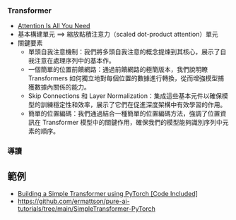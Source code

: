 ### Transformer
- [Attention Is All You Need](https://arxiv.org/abs/1706.03762)
- 基本構建單元 ==> 縮放點積注意力（scaled dot-product attention）單元
- 關鍵要素
  - 單頭自我注意機制：我們將多頭自我注意的概念提煉到其核心，展示了自我注意在處理序列中的基本作。
  - 一個簡單的位置前饋網路：通過前饋網路的極簡版本，我們說明瞭 Transformers 如何獨立地對每個位置的數據進行轉換，從而增強模型捕獲數據內關係的能力。
  - Skip Connections 和 Layer Normalization：集成這些基本元件以確保模型的訓練穩定性和效率，展示了它們在促進深度架構中有效學習的作用。
  - 簡單的位置編碼：我們通過結合一種簡單的位置編碼方法，強調了位置資訊在 Transformer 模型中的關鍵作用，確保我們的模型能夠識別序列中元素的順序。 

### 導讀

## 範例
- [Building a Simple Transformer using PyTorch [Code Included]](https://pureai.substack.com/p/building-a-simple-transformer-using-pytorch)
- https://github.com/ermattson/pure-ai-tutorials/tree/main/SimpleTransformer-PyTorch
